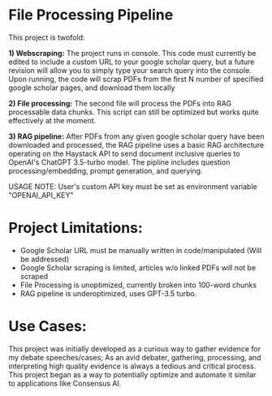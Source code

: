# File Processing Pipeline
This project is twofold:

__1) Webscraping:__
The project runs in console. This code must currently be edited to include a custom URL to your google scholar query, but a future revision will allow you to simply type your search query into the console.
Upon running, the code will scrap PDFs from the first N number of specified google scholar pages, and download them locally

__2) File processing:__
The second file will process the PDFs into RAG processable data chunks. This script can still be optimized but works quite effectively at the moment.

__3) RAG pipeline:__
After PDFs from any given google scholar query have been downloaded and processed, the RAG pipeline uses a basic RAG architecture operating on the Haystack API to send document inclusive queries to OpenAI's ChatGPT 3.5-turbo model. The pipline includes question processing/embedding, prompt generation, and querying.

USAGE NOTE: User's custom API key must be set as environment variable "OPENAI_API_KEY"

# Project Limitations:
- Google Scholar URL must be manually written in code/manipulated (Will be addressed)
- Google Scholar scraping is limited, articles w/o linked PDFs will not be scraped
- File Processing is unoptimized, currently broken into 100-word chunks
- RAG pipeline is underoptimized, uses GPT-3.5 turbo.

# Use Cases:
This project was initially developed as a curious way to gather evidence for my debate speeches/cases; As an avid debater, gathering, processing, and interpreting high quality evidence is always a tedious and critical process. This project began as a way to potentially optimize and automate it similar to applications like Consensus AI.

